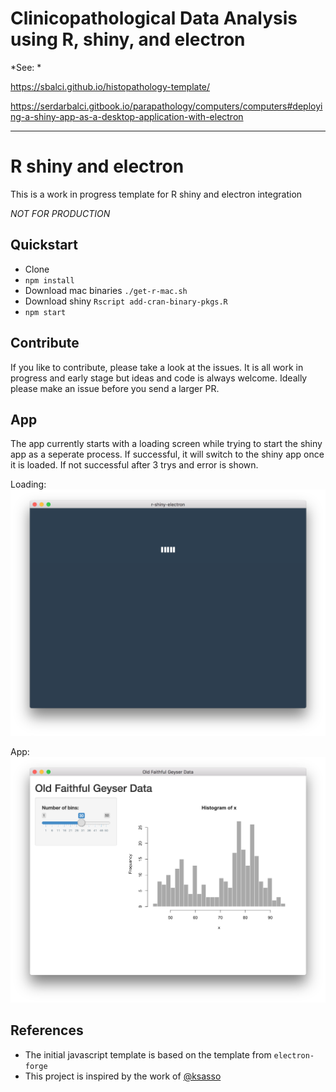 # Clinicopathological Data Analysis using R, shiny, and electron


*See: *


https://sbalci.github.io/histopathology-template/


https://serdarbalci.gitbook.io/parapathology/computers/computers#deploying-a-shiny-app-as-a-desktop-application-with-electron









---



# R shiny and electron

This is a work in progress template for R shiny and electron integration

_NOT FOR PRODUCTION_

## Quickstart

* Clone
* `npm install`
* Download mac binaries `./get-r-mac.sh`
* Download shiny `Rscript add-cran-binary-pkgs.R`
* `npm start`

## Contribute

If you like to contribute, please take a look at the issues. It is all work in progress and early stage but ideas and code is always welcome. Ideally please make an issue before you send a larger PR.

## App

The app currently starts with a loading screen while trying to start the shiny app as a seperate process. If successful, it will switch to the shiny app once it is loaded. If not successful after 3 trys and error is shown.

Loading:
![loading](docs/screenshot-loading.png)

App:
![app](docs/screenshot-app.png)


## References

* The initial javascript template is based on the template from `electron-forge`
* This project is inspired by the work of [@ksasso](https://github.com/ksasso/useR_electron_meet_shiny)
